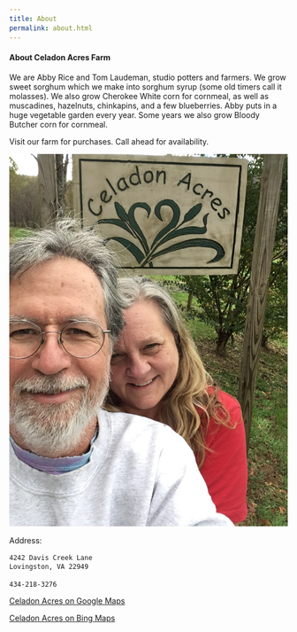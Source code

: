 ```yaml
---
title: About
permalink: about.html
---
```


#### About Celadon Acres Farm

We are Abby Rice and Tom Laudeman, studio potters and farmers. We grow sweet sorghum which we make into
sorghum syrup (some old timers call it molasses). We also grow Cherokee White corn for cornmeal, as well as
muscadines, hazelnuts, chinkapins, and a few blueberries. Abby puts in a huge vegetable garden every year.
Some years we also grow Bloody Butcher corn for cornmeal.

Visit our farm for purchases. Call ahead for availability.

![](/image/IMG_1357.JPG)

Address:
```
4242 Davis Creek Lane
Lovingston, VA 22949

434-218-3276
```

[Celadon Acres on Google Maps](https://www.google.com/maps/place/Celadon+Acres+Farm/@37.8103661,-78.904618,17z/data=!3m1!4b1!4m5!3m4!1s0x89b36cc1a43abfd9:0xd5a8df784235cd4a!8m2!3d37.8103661!4d-78.9024293)

[Celadon Acres on Bing Maps](https://binged.it/2fFcjA5)

